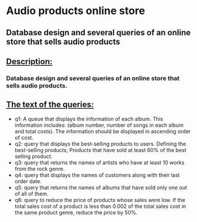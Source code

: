# Audio products online store
## Database design and several queries of an online store that sells audio products

## [Description:](https://github.com/markdown-it/markdown-it-sub)
### Database design and several queries of an online store that sells audio products.

## [The text of the queries:](https://github.com/markdown-it/markdown-it-sub)
- q1: A queue that displays the information of each album. This information includes: (album number, number of songs in each album and total costs). The information should be displayed in ascending order of cost.
- q2: query that displays the best-selling products to users. Defining the best-selling products; Products that have sold at least 60% of the best selling product.
- q3: query that returns the names of artists who have at least 10 works from the rock genre.
- q4: query that displays the names of customers along with their last order date.
- q5: query that returns the names of albums that have sold only one out of all of them.
- q6: query to reduce the price of products whose sales were low. If the total sales cost of a product is less than 0.002 of the total sales cost in the same product genre, reduce the price by 50%.
